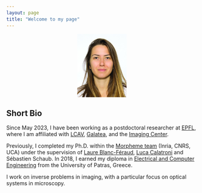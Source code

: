 ```yaml
---
layout: page
title: "Welcome to my page"
---
```


<img width=130 src="photo.jpg" style="display: block; margin: 0 auto">

<!-- [E-mail](mailto:vasiliki.stergiopoulou@inria.fr)

[GitHub](https://github.com/VStergiop)

[LinkedIn](https://www.linkedin.com/in/vasiliki-stergiopoulou-59a258134/) -->

## Short Bio

Since May 2023, I have been working as a postdoctoral researcher at [EPFL](https://www.epfl.ch/en/), where I am affiliated with [LCAV](https://www.epfl.ch/labs/lcav/), [Galatea](https://www.epfl.ch/labs/galatea/), and the [Imaging Center](https://imaging.epfl.ch/).

Previously, I completed my Ph.D. within  the [Morpheme team](https://team.inria.fr/morpheme/) (Inria, CNRS, UCA) under the supervision of [Laure Blanc-Féraud](https://www.i3s.unice.fr/~blancf/), [Luca Calatroni](https://sites.google.com/view/lucacalatroni) and Sébastien Schaub.
In 2018, I earned my diploma in [Electrical and Computer Engineering](http://www.ece.upatras.gr/index.php/en/) from the University of Patras, Greece.

I work on inverse problems in imaging, with a particular focus on optical systems in microscopy.

<!-- 
{% if site.show_excerpts %}
  {% include home.html %}
{% else %}
  {% include archive.html title="Posts" %}
{% endif %} -->
